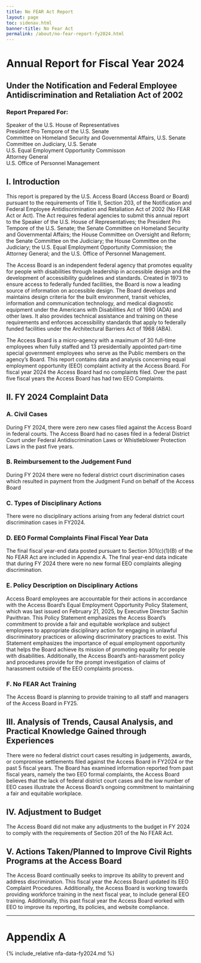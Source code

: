 ```yaml
---
title: No FEAR Act Report
layout: page
toc: sidenav.html
banner-title: No Fear Act
permalink: /about/no-fear-report-fy2024.html
---
```

# Annual Report for Fiscal Year 2024
## Under the Notification and Federal Employee Antidiscrimination and Retaliation Act of 2002
### Report Prepared For:
Speaker of the U.S. House of Representatives \
President Pro Tempore of the U.S. Senate \
Committee on Homeland Security and Governmental Affairs, U.S. Senate \
Committee on Judiciary, U.S. Senate \
U.S. Equal Employment Opportunity Commisson \
Attorney General \
U.S. Office of Personnel Management

## I. Introduction

This report is prepared by the U.S. Access Board (Access Board or Board) pursuant to the requirements of Title II, Section 203, of the Notification and Federal Employee Antidiscrimination and Retaliation Act of 2002 (No FEAR Act or Act).  The Act requires federal agencies to submit this annual report to the Speaker of the U.S. House of Representatives; the President Pro Tempore of the U.S. Senate; the Senate Committee on Homeland Security and Governmental Affairs; the House Committee on Oversight and Reform; the Senate Committee on the Judiciary; the House Committee on the Judiciary; the U.S. Equal Employment Opportunity Commission; the Attorney General; and the U.S. Office of Personnel Management.

The Access Board is an independent federal agency that promotes equality for people with disabilities through leadership in accessible design and the development of accessibility guidelines and standards.  Created in 1973 to ensure access to federally funded facilities, the Board is now a leading source of information on accessible design.  The Board develops and maintains design criteria for the built environment, transit vehicles, information and communication technology, and medical diagnostic equipment under the Americans with Disabilities Act of 1990 (ADA) and other laws. It also provides technical assistance and training on these requirements and enforces accessibility standards that apply to federally funded facilities under the Architectural Barriers Act of 1968 (ABA).

The Access Board is a micro-agency with a maximum of 30 full-time employees when fully staffed and 13 presidentially appointed part-time special government employees who serve as the Public members on the agency’s Board.  This report contains data and analysis concerning equal employment opportunity (EEO) complaint activity at the Access Board.  For fiscal year 2024 the Access Board had no complaints filed.  Over the past five fiscal years the Access Board has had two EEO Complaints.

## II. FY 2024 Complaint Data

### A. Civil Cases

During FY 2024, there were zero new cases filed against the Access Board in federal courts.  The Access Board had no cases filed in a federal District Court under Federal Antidiscrimination Laws or Whistleblower Protection Laws in the past five years.  

### B. Reimbursement to the Judgement Fund

During FY 2024 there were no federal district court discrimination cases which resulted in payment from the Judgment Fund on behalf of the Access Board 

### C. Types of Disciplinary Actions

There were no disciplinary actions arising from any federal district court discrimination cases in FY2024. 

### D. EEO Formal Complaints Final Fiscal Year Data

The final fiscal year-end data posted pursuant to Section 301(c)(1)(B) of the No FEAR Act are included in Appendix A. The final year-end data indicate that during FY 2024 there were no new formal EEO complaints alleging discrimination.  

### E. Policy Description on Disciplinary Actions

Access Board employees are accountable for their actions in accordance with the Access Board’s Equal Employment Opportunity Policy Statement, which was last issued on February 21, 2025, by Executive Director Sachin Pavithran.  This Policy Statement emphasizes the Access Board’s commitment to provide a fair and equitable workplace and subject employees to appropriate disciplinary action for engaging in unlawful discriminatory practices or allowing discriminatory practices to exist. This Statement emphasizes the importance of equal employment opportunity that helps the Board achieve its mission of promoting equality for people with disabilities.  Additionally, the Access Board’s anti-harassment policy and procedures provide for the prompt investigation of claims of harassment outside of the EEO complaints process. 

### F. No FEAR Act Training

The Access Board is planning to provide training to all staff and managers of the Access Board in FY25.  

## III. Analysis of Trends, Causal Analysis, and Practical Knowledge Gained through Experiences

There were no federal district court cases resulting in judgements, awards, or compromise settlements filed against the Access Board in FY2024 or the past 5 fiscal years.  The Board has examined information reported from past fiscal years, namely the two EEO formal complaints, the Access Board believes that the lack of federal district court cases and the low number of EEO cases illustrate the Access Board’s ongoing commitment to maintaining a fair and equitable workplace.  

## IV. Adjustment to Budget

The Access Board did not make any adjustments to the budget in FY 2024 to comply with the requirements of Section 201 of the No FEAR Act. 

## V. Actions Taken/Planned to Improve Civil Rights Programs at the Access Board

The Access Board continually seeks to improve its ability to prevent and address discrimination.  This fiscal year the Access Board updated its EEO Complaint Procedures.  Additionally, the Access Board is working towards providing workforce training in the next fiscal year, to include general EEO training. Additionally, this past fiscal year the Access Board worked with EEO to improve its reporting, its policies, and website compliance. 

<hr />

# Appendix A

{% include_relative nfa-data-fy2024.md %}
